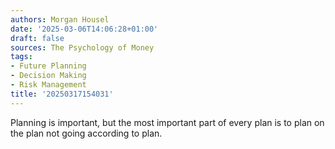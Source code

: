 ```yaml
---
authors: Morgan Housel
date: '2025-03-06T14:06:28+01:00'
draft: false
sources: The Psychology of Money
tags:
- Future Planning
- Decision Making
- Risk Management
title: '20250317154031'
---
```


Planning is important, but the most important part of every plan is to plan on the plan not going according to plan.
